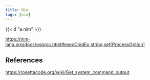```yaml
---
title: Nim
tags: [nim]
---
```


{{< d "a.nim" >}}

<https://nim-lang.org/docs/osproc.html#execCmdEx,string,set[ProcessOption]>

## References

<https://rosettacode.org/wiki/Get_system_command_output>
